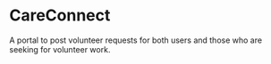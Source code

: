 
# CareConnect

A portal to post volunteer requests for both users and those who are seeking for volunteer work.